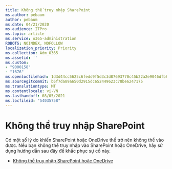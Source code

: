 ```yaml
---
title: Không thể truy nhập SharePoint
ms.author: pebaum
author: pebaum
ms.date: 04/21/2020
ms.audience: ITPro
ms.topic: article
ms.service: o365-administration
ROBOTS: NOINDEX, NOFOLLOW
localization_priority: Priority
ms.collection: Adm_O365
ms.assetid: ''
ms.custom:
- "9000158"
- "1676"
ms.openlocfilehash: 1d3d44cc5625c6fedd9f5d3c3d87693770c45b22a2e9046dfb60d0bda056f065
ms.sourcegitcommit: b5f7da89a650d2915dc652449623c78be6247175
ms.translationtype: MT
ms.contentlocale: vi-VN
ms.lasthandoff: 08/05/2021
ms.locfileid: "54035758"
---
```

# <a name="cannot-access-sharepoint"></a>Không thể truy nhập SharePoint

Có một số lý do khiến SharePoint hoặc OneDrive thể trở nên không thể vào được. Nếu bạn không thể truy nhập vào SharePoint hoặc OneDrive, hãy sử dụng hướng dẫn sau đây để khắc phục sự cố này.

- [Không thể truy nhập SharePoint hoặc OneDrive](https://docs.microsoft.com/sharepoint/troubleshoot/sharing-and-permissions/sharepoint-online-inaccessible)
